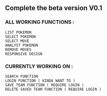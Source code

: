 <h2> Complete the beta version V0.1 </h2>

### ALL WORKING FUNCTIONS :
    LIST POKEMON
    SELECT POKEMON 
    SELECT MOVE
    ANALYST POKEMON
    REMOVE MOVES
    RESPONSIVE DESIGN
    
### CURRENTLY WORKING ON :
    SEARCH FUNCTION
    LOGIN FUNCTION ( KINDA WANT TO )
    SAVE TEAM FUNCTION ( REQUIRE LOGIN )
    DELETE SAVED TEAM FUNCTION ( REQUIRE LOGIN )
